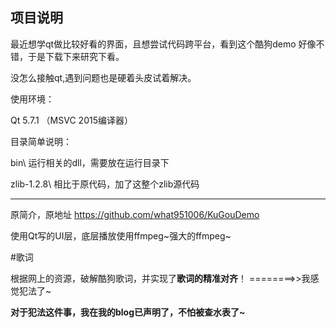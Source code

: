 ## 项目说明

最近想学qt做比较好看的界面，且想尝试代码跨平台，看到这个酷狗demo 好像不错，于是下载下来研究下看。

没怎么接触qt,遇到问题也是硬着头皮试着解决。

使用环境：

Qt 5.7.1  （MSVC 2015编译器）

目录简单说明：

bin\			运行相关的dll，需要放在运行目录下

zlib-1.2.8\    	相比于原代码，加了这整个zlib源代码


------------------------------------------------------------------
原简介，原地址  https://github.com/what951006/KuGouDemo

使用Qt写的UI层，底层播放使用ffmpeg~强大的ffmpeg~

#歌词

根据网上的资源，破解酷狗歌词，并实现了**歌词的精准对齐**！ ========>>我感觉犯法了~

**对于犯法这件事，我在我的blog已声明了，不怕被查水表了~**
